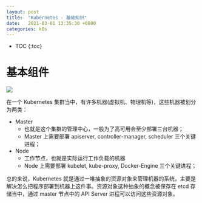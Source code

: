 ```yaml
---
layout: post
title:  "Kubernetes - 基础知识"
date:   2021-03-01 13:35:30 +0800
categories: k8s
---
```


* TOC
{:toc}


# 基本组件

![]( {{site.url}}/asset/k8s-basic-components.svg )

在一个 Kubernetes 集群当中，有许多机器(虚拟机、物理机等)，这些机器被划分为两类：
- Master
  - 也就是这个集群的管理中心，一般为了高可用会至少部署三台机器；
  - Master 上需要部署 apiserver, controller-manager, scheduler 三个关键进程；
- Node
  - 工作节点，也就是实际运行工作负载的机器
  - Node 上需要部署 kubelet, kube-proxy, Docker-Engine 三个关键进程；

总的来说，Kubernetes 就是通过一堆抽象的资源对象来管理机器的系统，主要是解决怎么把程序部署到机器上这件事。资源对象这种抽象的概念被保存在 etcd 存储当中，通过 master 节点中的 API Server 进程可以访问这些资源对象。
